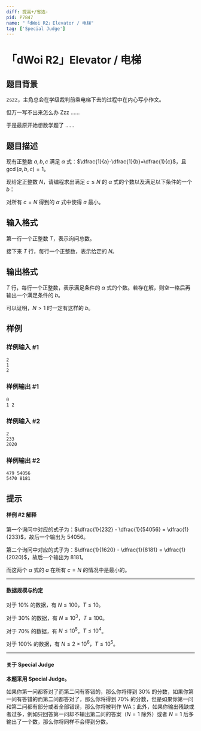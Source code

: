 ```yaml
---
diff: 提高+/省选-
pid: P7847
name: "「dWoi R2」Elevator / 电梯"
tag: ['Special Judge']
---
```

# 「dWoi R2」Elevator / 电梯
## 题目背景

zszz，主角总会在学级裁判前乘电梯下去的过程中在内心写小作文。

但万一写不出来怎么办 Zzz ……

于是最原开始想数学题了 ……
## 题目描述

现有正整数 $a,b,c$ 满足 $\alpha$ 式：$\dfrac{1}{a}-\dfrac{1}{b}=\dfrac{1}{c}$，且 $\gcd (a,b,c)=1$。

现给定正整数 $N$，请编程求出满足 $c \leq N$ 的 $\alpha$ 式的个数以及满足以下条件的一个 $b$：

对所有 $c=N$ 得到的 $\alpha$ 式中使得 $a$ 最小。
## 输入格式

第一行一个正整数 $T$，表示询问总数。

接下来 $T$ 行，每行一个正整数，表示给定的 $N$。
## 输出格式

$T$ 行，每行一个正整数，表示满足条件的 $\alpha$ 式的个数。若存在解，则空一格后再输出一个满足条件的 $b$。

可以证明，$N>1$ 时一定有这样的 $b$。
## 样例

### 样例输入 #1
```
2
1
2
```
### 样例输出 #1
```
0
1 2
```
### 样例输入 #2
```
2
233
2020
```
### 样例输出 #2
```
479 54056
5470 8181
```
## 提示

#### 样例 #2 解释

第一个询问中对应的式子为：$\dfrac{1}{232} - \dfrac{1}{54056} = \dfrac{1}{233}$，故后一个输出为 $54056$。

第二个询问中对应的式子为：$\dfrac{1}{1620} - \dfrac{1}{8181} = \dfrac{1}{2020}$，故后一个输出为 $8181$。

而这两个 $\alpha$ 式的 $a$ 在所有 $c=N$ 的情况中是最小的。
- - -
#### 数据规模与约定

对于 $10\%$ 的数据，有 $N\leq 100$，$T\leq 10$。

对于 $30\%$ 的数据，有 $N\leq 10^3$，$T\leq 100$。

对于 $70\%$ 的数据，有 $N\leq 10^5$，$T\leq 10^4$。

对于 $100\%$ 的数据，有 $N\leq 2\times 10^6$，$T\leq 10^5$。
- - -
#### 关于 Special Judge

**本题采用 Special Judge。**

如果你第一问都答对了而第二问有答错的，那么你将得到 $30\%$ 的分数，如果你第一问有答错的而第二问都答对了，那么你将得到 $70\%$ 的分数，但是如果你第一问和第二问都有部分或者全部错误，那么你将被判作 WA；此外，如果你输出残缺或者过多，例如只回答第一问却不输出第二问的答案（$N=1$ 除外）或者 $N=1$ 后多输出了一个数，那么你将同样不会得到分数。
